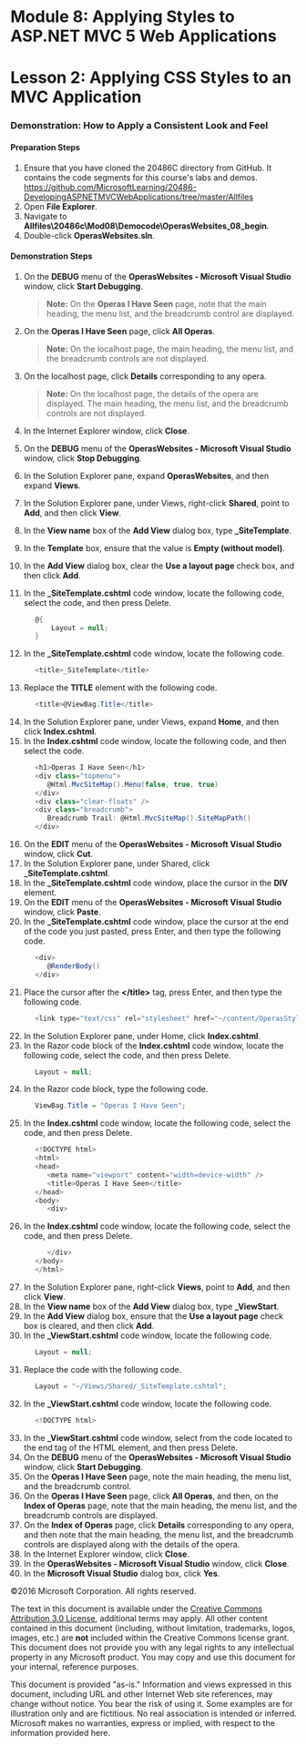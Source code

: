 ﻿# Module 8: Applying Styles to ASP.NET MVC 5 Web Applications

# Lesson 2: Applying CSS Styles to an MVC Application

### Demonstration: How to Apply a Consistent Look and Feel

#### Preparation Steps

1. Ensure that you have cloned the 20486C directory from GitHub. It contains the code segments for this course's labs and demos. https://github.com/MicrosoftLearning/20486-DevelopingASPNETMVCWebApplications/tree/master/Allfiles
2. Open **File Explorer**.
3. Navigate to **Allfiles\20486c\Mod08\Democode\OperasWebsites_08_begin**.
4. Double-click **OperasWebsites.sln**.

#### Demonstration Steps

1. On the **DEBUG** menu of the **OperasWebsites - Microsoft Visual Studio** window, click **Start Debugging**.

   >**Note:** On the **Operas I Have Seen** page, note that the main heading, the menu list, and the breadcrumb control are displayed. 

2. On the **Operas I Have Seen** page, click **All Operas**.

   >**Note:** On the localhost page, the main heading, the menu list, and the breadcrumb controls are not displayed. 

3. On the localhost page, click **Details** corresponding to any opera.

   >**Note:** On the localhost page, the details of the opera are displayed. The main heading, the menu list, and the breadcrumb controls are not displayed. 

4. In the Internet Explorer window, click **Close**.
5. On the **DEBUG** menu of the **OperasWebsites - Microsoft Visual Studio** window, click **Stop Debugging**.
6. In the Solution Explorer pane, expand **OperasWebsites**, and then expand **Views**.
7. In the Solution Explorer pane, under Views, right-click **Shared**, point to **Add**, and then click **View**.
8. In the **View name** box of the **Add View** dialog box, type **_SiteTemplate**.
9. In the **Template** box, ensure that the value is **Empty (without model)**.
10. In the **Add View** dialog box, clear the **Use a layout page** check box, and then click **Add**.
11. In the **_SiteTemplate.cshtml** code window, locate the following code, select the code, and then press Delete.

  ```cs
        @{
            Layout = null;
        }
```
12. In the **_SiteTemplate.cshtml** code window, locate the following code.

  ```cs
		<title>_SiteTemplate</title>
```
13. Replace the **TITLE** element with the following code.

  ```cs
		<title>@ViewBag.Title</title>
```
14. In the Solution Explorer pane, under Views, expand **Home**, and then click **Index.cshtml**.
15. In the **Index.cshtml** code window, locate the following code, and then select the code.

  ```cs
        <h1>Operas I Have Seen</h1>
        <div class="topmenu">
           @Html.MvcSiteMap().Menu(false, true, true)
        </div>
        <div class="clear-floats" />
        <div class="breadcrumb">
           Breadcrumb Trail: @Html.MvcSiteMap().SiteMapPath()
        </div>
```
16. On the **EDIT** menu of the **OperasWebsites - Microsoft Visual Studio** window, click **Cut**.
17. In the Solution Explorer pane, under Shared, click **_SiteTemplate.cshtml**.
18. In the **_SiteTemplate.cshtml** code window, place the cursor in the **DIV** element.
19. On the **EDIT** menu of the **OperasWebsites - Microsoft Visual Studio** window, click **Paste**.
20. In the **_SiteTemplate.cshtml** code window, place the cursor at the end of the code you just pasted, press Enter, and then type the following code.

  ```cs
        <div>
           @RenderBody()
        </div>
```
21. Place the cursor after the **&lt;/title&gt;** tag, press Enter, and then type the following code.

  ```cs
		<link type="text/css" rel="stylesheet" href="~/content/OperasStyles.css" />
```
22. In the Solution Explorer pane, under Home, click **Index.cshtml**.
23. In the Razor code block of the **Index.cshtml** code window, locate the following code, select the code, and then press Delete.

  ```cs
		Layout = null;
```
24. In the Razor code block, type the following code.

  ```cs
		ViewBag.Title = "Operas I Have Seen";
```
25. In the **Index.cshtml** code window, locate the following code, select the code, and then press Delete.

  ```cs
        <!DOCTYPE html>
        <html>
        <head>
           <meta name="viewport" content="width=device-width" />
           <title>Operas I Have Seen</title>
        </head>
        <body>
           <div>
```
26. In the **Index.cshtml** code window, locate the following code, select the code, and then press Delete.

  ```cs
		   </div>
        </body>
        </html>
```
27. In the Solution Explorer pane, right-click **Views**, point to **Add**, and then click **View**.
28. In the **View name** box of the **Add View** dialog box, type **_ViewStart**.
29. In the **Add View** dialog box, ensure that the **Use a layout page** check box is cleared, and then click **Add**.
30. In the **_ViewStart.cshtml** code window, locate the following code.

  ```cs
		Layout = null;
```
31. Replace the code with the following code.

  ```cs
		Layout = "~/Views/Shared/_SiteTemplate.cshtml";
```
32. In the **_ViewStart.cshtml** code window, locate the following code.

  ```cs
		<!DOCTYPE html>
```
33. In the **_ViewStart.cshtml** code window, select from the code located to the end tag of the HTML element, and then press Delete.
34. On the **DEBUG** menu of the **OperasWebsites - Microsoft Visual Studio** window, click **Start Debugging**.
35. On the **Operas I Have Seen** page, note the main heading, the menu list, and the breadcrumb control.
36. On the **Operas I Have Seen** page, click **All Operas**, and then, on the **Index of Operas** page, note that the main heading, the menu list, and the breadcrumb controls are displayed.
37. On the **Index of Operas** page, click **Details** corresponding to any opera, and then note that the main heading, the menu list, and the breadcrumb controls are displayed along with the details of the opera.
38. In the Internet Explorer window, click **Close**.
39. In the **OperasWebsites - Microsoft Visual Studio** window, click **Close**.
40. In the **Microsoft Visual Studio** dialog box, click **Yes**.

©2016 Microsoft Corporation. All rights reserved.

The text in this document is available under the  [Creative Commons Attribution 3.0 License](https://creativecommons.org/licenses/by/3.0/legalcode), additional terms may apply. All other content contained in this document (including, without limitation, trademarks, logos, images, etc.) are  **not**  included within the Creative Commons license grant. This document does not provide you with any legal rights to any intellectual property in any Microsoft product. You may copy and use this document for your internal, reference purposes.

This document is provided &quot;as-is.&quot; Information and views expressed in this document, including URL and other Internet Web site references, may change without notice. You bear the risk of using it. Some examples are for illustration only and are fictitious. No real association is intended or inferred. Microsoft makes no warranties, express or implied, with respect to the information provided here.
